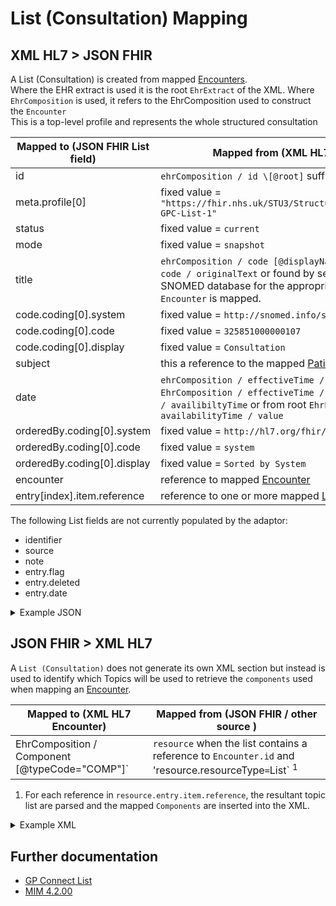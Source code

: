 # List (Consultation) Mapping

## XML HL7 > JSON FHIR

A List (Consultation) is created from mapped [Encounters](../encounters/README.md).</br>
Where the EHR extract is used it is the root `EhrExtract` of the XML.
Where `EhrComposition` is used, it refers to the EhrComposition used to construct the `Encounter`  
This is a top-level profile and represents the whole structured consultation

| Mapped to (JSON FHIR List field) | Mapped from (XML HL7 / other source)                                                                                                                                                            |
|----------------------------------|-------------------------------------------------------------------------------------------------------------------------------------------------------------------------------------------------|
| id                               | `ehrComposition / id \[@root]` suffixed with `-CONS`                                                                                                                                            |
| meta.profile\[0]                 | fixed value = `"https://fhir.nhs.uk/STU3/StructureDefinition/CareConnect-GPC-List-1"`                                                                                                           |
| status                           | fixed value = `current`                                                                                                                                                                         |
| mode                             | fixed value = `snapshot`                                                                                                                                                                        |
| title                            | `ehrComposition / code [@displayName]` or `ehrComposition / code / originalText` or found by searching the adaptors SNOMED database for the appropriate description when `Encounter` is mapped. |
| code.coding\[0].system           | fixed value = `http://snomed.info/sct`                                                                                                                                                          |
| code.coding\[0].code             | fixed value = `325851000000107`                                                                                                                                                                 |
| code.coding\[0].display          | fixed value = `Consultation`                                                                                                                                                                    |
| subject                          | this a reference to the mapped [Patient](../patient/README.md) from the `encounter`                                                                                                             |
| date                             | `ehrComposition / effectiveTime / center` or else `EhrComposition / effectiveTime / low` or else `ehrComposition / availibiltyTime` or from root `EhrExtract / availabilityTime / value`        |
| orderedBy.coding\[0].system      | fixed value = `http://hl7.org/fhir/list-order`                                                                                                                                                  |
| orderedBy.coding\[0].code        | fixed value = `system`                                                                                                                                                                          |
| orderedBy.coding\[0].display     | fixed value = `Sorted by System`                                                                                                                                                                |
| encounter                        | reference to mapped [Encounter](../practioners/README.md)                                                                                                                                       |
| entry[index].item.reference      | reference to one or more mapped [List (Topic)](./LIST_TOPIC_README.md)                                                                                                                          |

The following List fields are not currently populated by the adaptor:
- identifier
- source
- note
- entry.flag
- entry.deleted
- entry.date


<details>
    <summary>Example JSON</summary>

```
{
    "resource": {
        "resourceType": "List",
        "id": "1E8A8448-A0C1-11ED-808B-AC162D1F16F0-CONS",
        "meta": {
            "profile": [
                "https://fhir.nhs.uk/STU3/StructureDefinition/CareConnect-GPC-List-1"
            ]
        },
        "status": "current",
        "mode": "snapshot",
        "title": "Surgery Consultation Note",
        "code": {
            "coding": [
                {
                    "system": "http://snomed.info/sct",
                    "code": "325851000000107",
                    "display": "Consultation"
                }
            ]
        },
        "subject": {
            "reference": "Patient/14013417-5eb8-4fb2-9916-4c1621e2533b"
        },
        "encounter": {
            "reference": "Encounter/1E8A8448-A0C1-11ED-808B-AC162D1F16F0"
        },
        "date": "2010-12-16",
        "orderedBy": {
            "coding": [
                {
                    "system": "http://hl7.org/fhir/list-order",
                    "code": "system",
                    "display": "Sorted by System"
                }
            ]
        },
        "entry": [
            {
                "item": {
                    "reference": "List/5a8d2ec6-807d-4db5-b6c0-a757bbfb5372"
                }
            }
        ]
    }
}
```
</details>

## JSON FHIR > XML HL7

A `List (Consultation)` does not generate its own XML section but instead is used to identify which Topics will be used to retrieve the `components` used when mapping an [Encounter](../encounters/README.md).</br> 

| Mapped to (XML HL7 Encounter)                   | Mapped from (JSON FHIR / other source )                                                                           |
|-------------------------------------------------|-------------------------------------------------------------------------------------------------------------------|
| EhrComposition / Component [@typeCode="COMP"]`  | `resource` when the list contains a reference to `Encounter.id` and 'resource.resourceType` = `List` <sup>1</sup> |

1.  For each reference in `resource.entry.item.reference`, the resultant topic list are parsed and the mapped `Components` are inserted into the XML.

<details><summary>Example XML</summary>

```
<component typeCode="COMP">
    <ehrComposition classCode="COMPOSITION" moodCode="EVN">
        <id root="46DDDE45-9CA1-485A-9789-2C342D33CEE3" />
        <code code="109341000000100" displayName="GP to GP communication transaction"
            codeSystem="2.16.840.1.113883.2.1.3.2.4.15" />
        <statusCode code="COMPLETE" />
        <effectiveTime>
            <center value="20100119" />
        </effectiveTime>
        <availabilityTime value="20100119113634" />
        <author typeCode="AUT" contextControlCode="OP">
            <time value="20100119113634" />
            <agentRef classCode="AGNT">
                <id root="686B63E5-EB8B-4353-8FF2-8387EFB38839" />
            </agentRef>
        </author>
        <Participant2 typeCode="PRF" contextControlCode="OP">
            <agentRef classCode="AGNT">
                <id root="686B63E5-EB8B-4353-8FF2-8387EFB38839" />
            </agentRef>
        </Participant2>
        {{Retrieved Components are added here}}
    </ehrComposition>
</component>
```
</details>

## Further documentation

- [GP Connect List](https://developer.nhs.uk/apis/gpconnect-1-6-0/accessrecord_structured_development_list_consultation.html#list-consultation)
- [MIM 4.2.00](https://data.developer.nhs.uk/dms/mim/4.2.00/Index.htm) 
